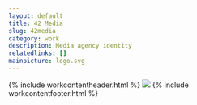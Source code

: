 ```yaml
---
layout: default
title: 42 Media
slug: 42media
category: work
description: Media agency identity
relatedlinks: []
mainpicture: logo.svg
---
```

{% include workcontentheader.html %}
	<img src="/ohyeah/{{ page.slug }}/cards.png" class="work__figure">
{% include workcontentfooter.html %}